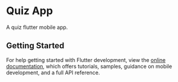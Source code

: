 # Quiz App

A quiz flutter mobile app.

## Getting Started

For help getting started with Flutter development, view the
[online documentation](https://docs.flutter.dev/), which offers tutorials,
samples, guidance on mobile development, and a full API reference.
